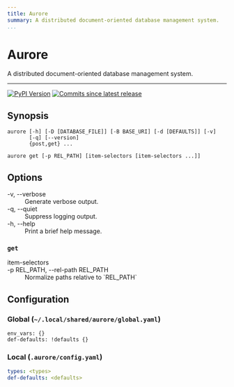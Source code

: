 ```yaml
---
title: Aurore
summary: A distributed document-oriented database management system.
...
```


<h1>Aurore</h1>

A distributed document-oriented database management system.

---------------------------

[![PyPI Version][pypi-v-image]][pypi-v-link]
[![Commits since latest release][gh-image]][gh-link]

## Synopsis

```shell
aurore [-h] [-D [DATABASE_FILE]] [-B BASE_URI] [-d [DEFAULTS]] [-v]
       [-q] [--version]
       {post,get} ...

aurore get [-p REL_PATH] [item-selectors [item-selectors ...]]

```

## Options

<dl>
  <dt>-v, --verbose</dt>
  <dd>Generate verbose output.</dd>
  <dt>-q, --quiet</dt>
  <dd>Suppress logging output.</dd>
  <dt>-h, --help</dt>
  <dd>Print a brief help message.</dd>
</dl>

### `get`

<dl>
<dt>item-selectors<dt>
<dd></dd>

<dt>-p REL_PATH, --rel-path REL_PATH</dt>
<dd>Normalize paths relative to `REL_PATH`</dd>
</dl>


## Configuration

### Global (`~/.local/shared/aurore/global.yaml`)

```
env_vars: {}
def-defaults: !defaults {}
```

### Local (`.aurore/config.yaml`)

```yaml
types: <types>
def-defaults: <defaults>
```

[pypi-v-image]: https://img.shields.io/pypi/v/aurore.svg
[pypi-v-link]: https://pypi.org/project/aurore/

[gh-link]: https://github.com/claudioperez/aurore/compare/0.0.2...master
[gh-image]: https://img.shields.io/github/commits-since/claudioperez/aurore/0.0.2?style=social

